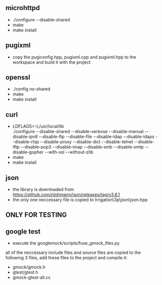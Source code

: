 microhttpd
----------
 - ./configure --disable-shared
 - make
 - make install
 
 
pugixml
-------
  - copy the pugiconfig.hpp, pugixml.cpp and pugixml.hpp to the workspace 
    and build it with the project
 

openssl
-------
 - ./config no-shared
 - make
 - make install


curl
-----
 - LDFLAGS=-L/usr/local/lib \
./configure --disable-shared --disable-verbose --disable-manual --disable-ipv6 --disable-ftp --disable-file --disable-ldap --disable-ldaps --disable-rtsp --disable-proxy --disable-dict --disable-telnet --disable-tftp --disable-pop3 --disable-imap --disable-smb --disable-smtp --disable-gopher --with-ssl --without-zlib
 - make
 - make install


json
-------
  - the library is downloaded from https://github.com/nlohmann/json/releases/tag/v3.6.1
  - the only one neccessary file is copied to Irrigation\3p\json\json.hpp 


ONLY FOR TESTING
----------------
 
google test
-----------
 - execute the googlemock/scripts/fuse_gmock_files.py 
 
 all of the neccessary include files and source files are copied to the following 3 files, add these files to the project and compile it:
  - gmock/gmock.h
  - gtest/gtest.h
  - gmock-gtest-all.cc
